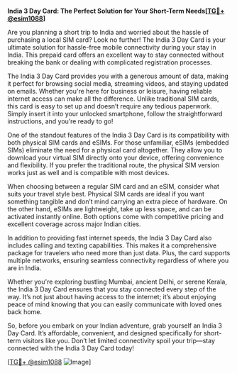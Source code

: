 **India 3 Day Card: The Perfect Solution for Your Short-Term Needs[[TG💪+ @esim1088](https://t.me/s/esim1088)]**

Are you planning a short trip to India and worried about the hassle of purchasing a local SIM card? Look no further! The India 3 Day Card is your ultimate solution for hassle-free mobile connectivity during your stay in India. This prepaid card offers an excellent way to stay connected without breaking the bank or dealing with complicated registration processes.

The India 3 Day Card provides you with a generous amount of data, making it perfect for browsing social media, streaming videos, and staying updated on emails. Whether you're here for business or leisure, having reliable internet access can make all the difference. Unlike traditional SIM cards, this card is easy to set up and doesn’t require any tedious paperwork. Simply insert it into your unlocked smartphone, follow the straightforward instructions, and you’re ready to go!

One of the standout features of the India 3 Day Card is its compatibility with both physical SIM cards and eSIMs. For those unfamiliar, eSIMs (embedded SIMs) eliminate the need for a physical card altogether. They allow you to download your virtual SIM directly onto your device, offering convenience and flexibility. If you prefer the traditional route, the physical SIM version works just as well and is compatible with most devices.

When choosing between a regular SIM card and an eSIM, consider what suits your travel style best. Physical SIM cards are ideal if you want something tangible and don’t mind carrying an extra piece of hardware. On the other hand, eSIMs are lightweight, take up less space, and can be activated instantly online. Both options come with competitive pricing and excellent coverage across major Indian cities.

In addition to providing fast internet speeds, the India 3 Day Card also includes calling and texting capabilities. This makes it a comprehensive package for travelers who need more than just data. Plus, the card supports multiple networks, ensuring seamless connectivity regardless of where you are in India.

Whether you're exploring bustling Mumbai, ancient Delhi, or serene Kerala, the India 3 Day Card ensures that you stay connected every step of the way. It’s not just about having access to the internet; it’s about enjoying peace of mind knowing that you can easily communicate with loved ones back home.

So, before you embark on your Indian adventure, grab yourself an India 3 Day Card. It’s affordable, convenient, and designed specifically for short-term visitors like you. Don’t let limited connectivity spoil your trip—stay connected with the India 3 Day Card today!

[[TG💪+ @esim1088](https://t.me/s/esim1088) ![Image](https://i.postimg.cc/Y0z9fWf4/image.png)]